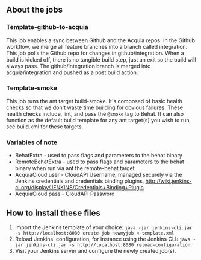 ## About the jobs

### Template-github-to-acquia
This job enables a sync between Github and the Acquia repos.  In the Github workflow, we merge all feature branches into a branch called integration. This job polls the Github repo for changes in github/integration. When a build is kicked off, there is no tangible build step, just an exit so the build will always pass. The github/integration branch is merged into acquia/integration and pushed as a post build action.

### Template-smoke
This job runs the ant target build-smoke. It's composed of basic health checks so that we don't waste time building for obvious failures. These health checks include, lint, and pass the `@smoke` tag to Behat. It can also function as the default build template for any ant target(s) you wish to run, see build.xml for these targets.

### Variables of note
- BehatExtra - used to pass flags and parameters to the behat binary
- RemoteBehatExtra - used to pass flags and parameters to the behat binary when run via ant the remote-behat target
- AcquiaCloud.user - CloudAPI Username, managed securely via the Jenkins credentials and credentials binding plugins, http://wiki.jenkins-ci.org/display/JENKINS/Credentials+Binding+Plugin
- AcquiaCloud.pass - CloudAPI Password

## How to install these files

1. Import the Jenkins template of your choice: `java -jar jenkins-cli.jar -s http://localhost:8080 create-job newmyjob < template.xml`
2. Reload Jenkins' configuration, for instance using the Jenkins CLI: `java -jar jenkins-cli.jar -s http://localhost:8080 reload-configuration`
3. Visit your Jenkins server and configure the newly created job(s).
